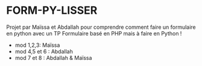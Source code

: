 # FORM-PY-LISSER
Projet par Maïssa et Abdallah pour comprendre comment faire un formulaire en python avec un TP Formulaire basé en PHP mais à faire en Python !

- mod 1,2,3: Maïssa
- mod 4,5 et 6 : Abdallah
- mod 7 et 8 : Abdallah & Maïssa
